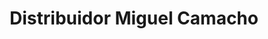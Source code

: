 ---
title: "Distribuidor Miguel Camacho"
url: /huercal-overa/distribuidor-miguel-camacho/
shop: bebidas
---